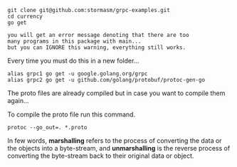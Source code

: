 

```
git clone git@github.com:stormasm/grpc-examples.git
cd currency
go get

you will get an error message denoting that there are too
many programs in this package with main...
but you can IGNORE this warning, everything still works.
```

Every time you must do this in a new folder...

```
alias grpc1 go get -u google.golang.org/grpc
alias grpc2 go get -u github.com/golang/protobuf/protoc-gen-go
```

The proto files are already compiled but in case
you want to compile them again...

To compile the proto file run this command.

```
protoc --go_out=. *.proto
```

In few words, **marshalling** refers to the process of converting the data or the objects into a byte-stream, and **unmarshalling** is the reverse process of converting the byte-stream back to their original data or object.
